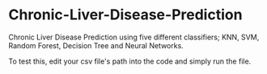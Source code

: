 # Chronic-Liver-Disease-Prediction

Chronic Liver Disease Prediction using five different classifiers; KNN, SVM, Random Forest, Decision Tree and Neural Networks.

To test this, edit your csv file's path into the code and simply run the file.
